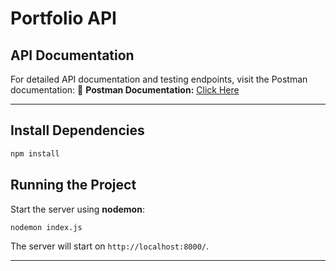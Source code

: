 # Portfolio API

## API Documentation

For detailed API documentation and testing endpoints, visit the Postman documentation: 📌 **Postman Documentation:** [Click Here](https://documenter.getpostman.com/view/32810522/2sAYdcrXnt)

---

## Install Dependencies

```sh
npm install
```

## Running the Project

Start the server using **nodemon**:

```sh
nodemon index.js
```

The server will start on `http://localhost:8000/`.

---


